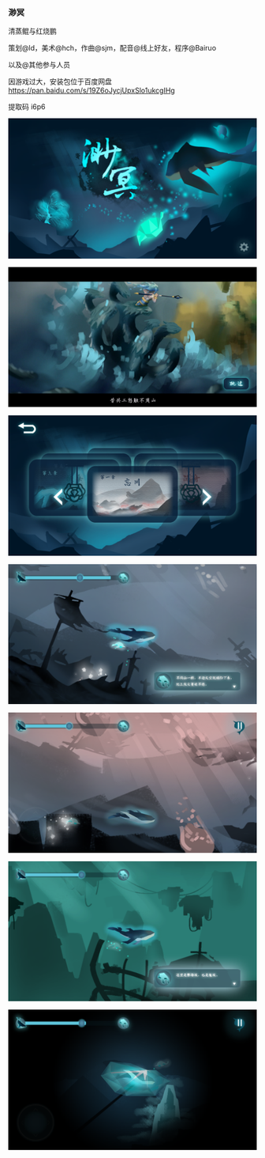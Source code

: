 ﻿### 渺冥

清蒸鲲与红烧鹏

策划@ld，美术@hch，作曲@sjm，配音@线上好友，程序@Bairuo

以及@其他参与人员

因游戏过大，安装包位于百度网盘 https://pan.baidu.com/s/19Z6oJycjUpxSlo1ukcgIHg

提取码 i6p6

![Game screenshot](https://github.com/Bairuo/Kun/raw/gh-pages/meta/game1.png)

![Game screenshot](https://github.com/Bairuo/Kun/raw/gh-pages/meta/game2.png)

![Game screenshot](https://github.com/Bairuo/Kun/raw/gh-pages/meta/game3.png)

![Game screenshot](https://github.com/Bairuo/Kun/raw/gh-pages/meta/game4.png)

![Game screenshot](https://github.com/Bairuo/Kun/raw/gh-pages/meta/game5.png)

![Game screenshot](https://github.com/Bairuo/Kun/raw/gh-pages/meta/game6.png)

![Game screenshot](https://github.com/Bairuo/Kun/raw/gh-pages/meta/game7.png)
